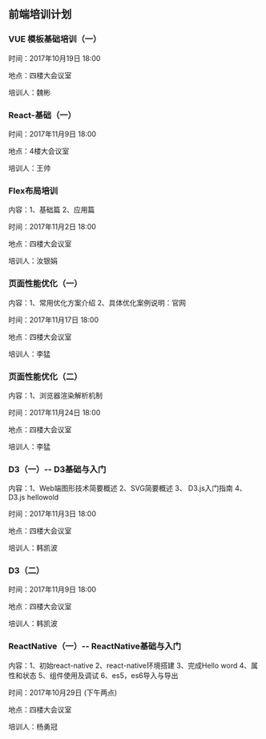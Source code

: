 ## 前端培训计划

### VUE 模板基础培训（一）
时间：2017年10月19日 18:00

地点：四楼大会议室

培训人：魏彬

### React-基础（一）
时间：2017年11月9日 18:00

地点：4楼大会议室

培训人：王帅

### Flex布局培训
内容：1、基础篇 
   	  2、应用篇
   	  
时间：2017年11月2日 18:00   

地点：四楼大会议室
	  
培训人：汝银娟	  

### 页面性能优化（一）
内容：1、常用优化方案介绍
   	  2、具体优化案例说明：官网
   	  
时间：2017年11月17日 18:00   	  

地点：四楼大会议室

培训人：李猛

### 页面性能优化（二）
内容：1、浏览器渲染解析机制

时间：2017年11月24日 18:00

地点：四楼大会议室

培训人：李猛

### D3（一）-- D3基础与入门
内容：1、Web端图形技术简要概述
   	2、SVG简要概述
   	3、	D3.js入门指南
   	4、	D3.js hellowold
   	
时间：2017年11月3日 18:00

地点：四楼大会议室

培训人：韩凯波

### D3（二）
时间：2017年11月9日 18:00

地点：四楼大会议室

培训人：韩凯波

### ReactNative（一）-- ReactNative基础与入门
内容：1、初始react-native
     2、react-native环境搭建
     3、完成Hello word 
     4、属性和状态
     5、组件使用及调试
     6、es5，es6导入与导出
 
 时间：2017年10月29日 (下午两点)
 
 地点：四楼大会议室
 
 培训人：杨勇冠
